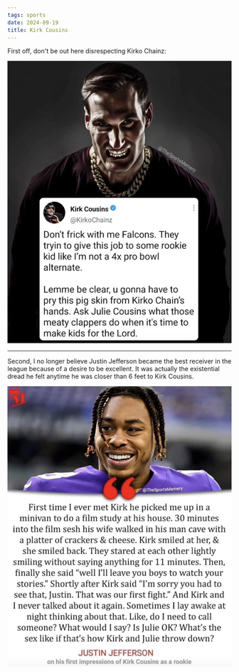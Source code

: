 ```yaml
---
tags: sports
date: 2024-09-19
title: Kirk Cousins
---
```


First off, don't be out here disrespecting Kirko Chainz:

![kirko](https://raw.githubusercontent.com/muneer78/muneer78.github.io/master/images/kirko.png)

---

Second, I no longer believe Justin Jefferson became the best receiver in the league because of a desire to be excellent. It was actually the existential dread he felt anytime he was closer than 6 feet to Kirk Cousins.

![kirkfight](https://raw.githubusercontent.com/muneer78/muneer78.github.io/master/images/kirkfight.png)